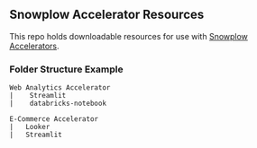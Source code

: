 ## Snowplow Accelerator Resources

This repo holds downloadable resources for use with [Snowplow Accelerators](https://snowplow.io/data-product-accelerators/).

### Folder Structure Example
```
Web Analytics Accelerator
|    Streamlit
|    databricks-notebook

E-Commerce Accelerator
|   Looker
|   Streamlit

```

